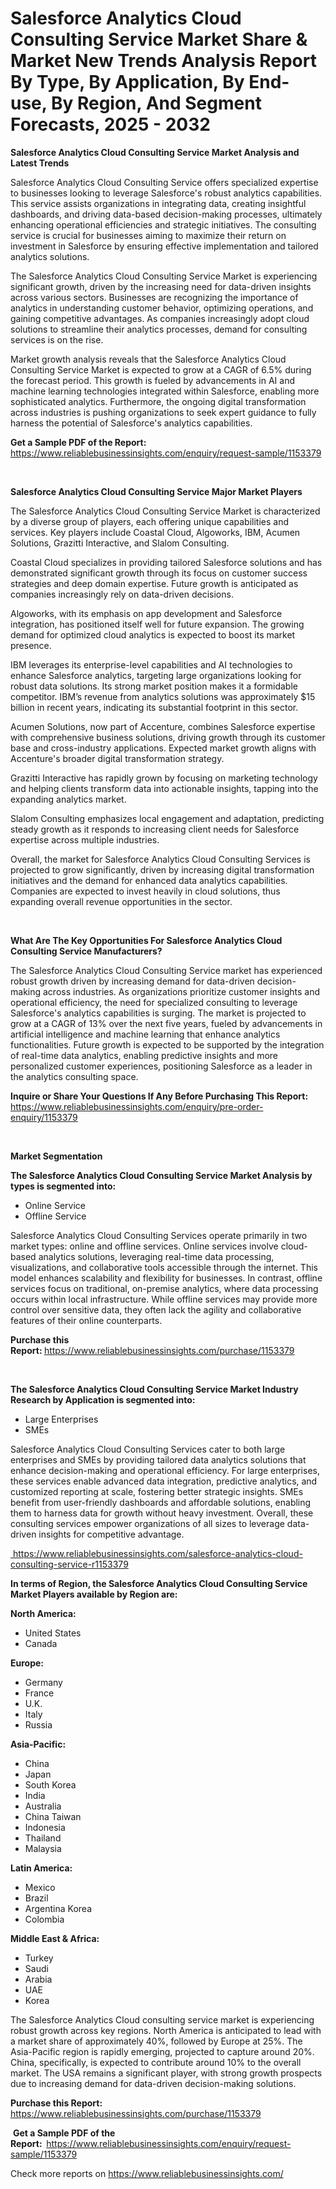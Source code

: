 <p><h1>Salesforce Analytics Cloud Consulting Service Market Share & Market New Trends Analysis Report By Type, By Application, By End-use, By Region, And Segment Forecasts, 2025 - 2032</h1></p><p><strong>Salesforce Analytics Cloud Consulting Service Market Analysis and Latest Trends</strong></p>
<p><p>Salesforce Analytics Cloud Consulting Service offers specialized expertise to businesses looking to leverage Salesforce's robust analytics capabilities. This service assists organizations in integrating data, creating insightful dashboards, and driving data-based decision-making processes, ultimately enhancing operational efficiencies and strategic initiatives. The consulting service is crucial for businesses aiming to maximize their return on investment in Salesforce by ensuring effective implementation and tailored analytics solutions.</p><p>The Salesforce Analytics Cloud Consulting Service Market is experiencing significant growth, driven by the increasing need for data-driven insights across various sectors. Businesses are recognizing the importance of analytics in understanding customer behavior, optimizing operations, and gaining competitive advantages. As companies increasingly adopt cloud solutions to streamline their analytics processes, demand for consulting services is on the rise.</p><p>Market growth analysis reveals that the Salesforce Analytics Cloud Consulting Service Market is expected to grow at a CAGR of 6.5% during the forecast period. This growth is fueled by advancements in AI and machine learning technologies integrated within Salesforce, enabling more sophisticated analytics. Furthermore, the ongoing digital transformation across industries is pushing organizations to seek expert guidance to fully harness the potential of Salesforce's analytics capabilities.</p></p>
<p><strong>Get a Sample PDF of the Report:&nbsp;</strong> <a href="https://www.reliablebusinessinsights.com/enquiry/request-sample/1153379?utm_campaign=3043&utm_medium=2&utm_source=Github&utm_content=ia&utm_term=11032025&utm_id=salesforce-analytics-cloud-consulting-service">https://www.reliablebusinessinsights.com/enquiry/request-sample/1153379</a></p>
<p>&nbsp;</p>
<p><strong>Salesforce Analytics Cloud Consulting Service Major Market Players</strong></p>
<p><p>The Salesforce Analytics Cloud Consulting Service Market is characterized by a diverse group of players, each offering unique capabilities and services. Key players include Coastal Cloud, Algoworks, IBM, Acumen Solutions, Grazitti Interactive, and Slalom Consulting.</p><p>Coastal Cloud specializes in providing tailored Salesforce solutions and has demonstrated significant growth through its focus on customer success strategies and deep domain expertise. Future growth is anticipated as companies increasingly rely on data-driven decisions.</p><p>Algoworks, with its emphasis on app development and Salesforce integration, has positioned itself well for future expansion. The growing demand for optimized cloud analytics is expected to boost its market presence.</p><p>IBM leverages its enterprise-level capabilities and AI technologies to enhance Salesforce analytics, targeting large organizations looking for robust data solutions. Its strong market position makes it a formidable competitor. IBM’s revenue from analytics solutions was approximately $15 billion in recent years, indicating its substantial footprint in this sector.</p><p>Acumen Solutions, now part of Accenture, combines Salesforce expertise with comprehensive business solutions, driving growth through its customer base and cross-industry applications. Expected market growth aligns with Accenture's broader digital transformation strategy.</p><p>Grazitti Interactive has rapidly grown by focusing on marketing technology and helping clients transform data into actionable insights, tapping into the expanding analytics market.</p><p>Slalom Consulting emphasizes local engagement and adaptation, predicting steady growth as it responds to increasing client needs for Salesforce expertise across multiple industries.</p><p>Overall, the market for Salesforce Analytics Cloud Consulting Services is projected to grow significantly, driven by increasing digital transformation initiatives and the demand for enhanced data analytics capabilities. Companies are expected to invest heavily in cloud solutions, thus expanding overall revenue opportunities in the sector.</p></p>
<p>&nbsp;</p>
<p><strong>What Are The Key Opportunities For Salesforce Analytics Cloud Consulting Service Manufacturers?</strong></p>
<p><p>The Salesforce Analytics Cloud Consulting Service market has experienced robust growth driven by increasing demand for data-driven decision-making across industries. As organizations prioritize customer insights and operational efficiency, the need for specialized consulting to leverage Salesforce's analytics capabilities is surging. The market is projected to grow at a CAGR of 13% over the next five years, fueled by advancements in artificial intelligence and machine learning that enhance analytics functionalities. Future growth is expected to be supported by the integration of real-time data analytics, enabling predictive insights and more personalized customer experiences, positioning Salesforce as a leader in the analytics consulting space.</p></p>
<p><strong>Inquire or Share Your Questions If Any Before Purchasing This Report:</strong> <a href="https://www.reliablebusinessinsights.com/enquiry/pre-order-enquiry/1153379?utm_campaign=3043&utm_medium=2&utm_source=Github&utm_content=ia&utm_term=11032025&utm_id=salesforce-analytics-cloud-consulting-service">https://www.reliablebusinessinsights.com/enquiry/pre-order-enquiry/1153379</a></p>
<p>&nbsp;</p>
<p><strong>Market Segmentation</strong></p>
<p><strong>The Salesforce Analytics Cloud Consulting Service Market Analysis by types is segmented into:</strong></p>
<p><ul><li>Online Service</li><li>Offline Service</li></ul></p>
<p><p>Salesforce Analytics Cloud Consulting Services operate primarily in two market types: online and offline services. Online services involve cloud-based analytics solutions, leveraging real-time data processing, visualizations, and collaborative tools accessible through the internet. This model enhances scalability and flexibility for businesses. In contrast, offline services focus on traditional, on-premise analytics, where data processing occurs within local infrastructure. While offline services may provide more control over sensitive data, they often lack the agility and collaborative features of their online counterparts.</p></p>
<p><strong>Purchase this Report:&nbsp;</strong><a href="https://www.reliablebusinessinsights.com/purchase/1153379?utm_campaign=3043&utm_medium=2&utm_source=Github&utm_content=ia&utm_term=11032025&utm_id=salesforce-analytics-cloud-consulting-service">https://www.reliablebusinessinsights.com/purchase/1153379</a></p>
<p>&nbsp;</p>
<p><strong>The Salesforce Analytics Cloud Consulting Service Market Industry Research by Application is segmented into:</strong></p>
<p><ul><li>Large Enterprises</li><li>SMEs</li></ul></p>
<p><p>Salesforce Analytics Cloud Consulting Services cater to both large enterprises and SMEs by providing tailored data analytics solutions that enhance decision-making and operational efficiency. For large enterprises, these services enable advanced data integration, predictive analytics, and customized reporting at scale, fostering better strategic insights. SMEs benefit from user-friendly dashboards and affordable solutions, enabling them to harness data for growth without heavy investment. Overall, these consulting services empower organizations of all sizes to leverage data-driven insights for competitive advantage.</p></p>
<p><a href="https://www.reliablebusinessinsights.com/salesforce-analytics-cloud-consulting-service-r1153379?utm_campaign=3043&utm_medium=2&utm_source=Github&utm_content=ia&utm_term=11032025&utm_id=salesforce-analytics-cloud-consulting-service">&nbsp;https://www.reliablebusinessinsights.com/salesforce-analytics-cloud-consulting-service-r1153379</a></p>
<p><strong>In terms of Region, the Salesforce Analytics Cloud Consulting Service Market Players available by Region are:</strong></p>
<p>
    <p> <strong> North America: </strong>
        <ul>
            <li>United States</li>
            <li>Canada</li>
        </ul>
        </p> 
    <p> <strong> Europe: </strong>
        <ul>
            <li>Germany</li>
            <li>France</li>
            <li>U.K.</li>
            <li>Italy</li>
            <li>Russia</li>
        </ul>
        </p> 
    <p> <strong> Asia-Pacific: </strong>
        <ul>
            <li>China</li>
            <li>Japan</li>
            <li>South Korea</li>
            <li>India</li>
            <li>Australia</li>
            <li>China Taiwan</li>
            <li>Indonesia</li>
            <li>Thailand</li>
            <li>Malaysia</li>
        </ul>
        </p> 
    <p> <strong> Latin America: </strong>
        <ul>
            <li>Mexico</li>
            <li>Brazil</li>
            <li>Argentina Korea</li>
            <li>Colombia</li>
        </ul>
        </p> 
    <p> <strong> Middle East & Africa: </strong>
        <ul>
            <li>Turkey</li>
            <li>Saudi</li>
            <li>Arabia</li>
            <li>UAE</li>
            <li>Korea</li>
        </ul>
    </p>
    </p>
<p><p>The Salesforce Analytics Cloud consulting service market is experiencing robust growth across key regions. North America is anticipated to lead with a market share of approximately 40%, followed by Europe at 25%. The Asia-Pacific region is rapidly emerging, projected to capture around 20%. China, specifically, is expected to contribute around 10% to the overall market. The USA remains a significant player, with strong growth prospects due to increasing demand for data-driven decision-making solutions.</p></p>
<p><strong>Purchase this Report: </strong><a href="https://www.reliablebusinessinsights.com/purchase/1153379?utm_campaign=3043&utm_medium=2&utm_source=Github&utm_content=ia&utm_term=11032025&utm_id=salesforce-analytics-cloud-consulting-service">https://www.reliablebusinessinsights.com/purchase/1153379</a></p>
<p>&nbsp;<strong>Get a Sample PDF of the Report:&nbsp;&nbsp;</strong><a href="https://www.reliablebusinessinsights.com/enquiry/request-sample/1153379?utm_campaign=3043&utm_medium=2&utm_source=Github&utm_content=ia&utm_term=11032025&utm_id=salesforce-analytics-cloud-consulting-service">https://www.reliablebusinessinsights.com/enquiry/request-sample/1153379</a></p>
<p><strong></strong></p>
<p>Check more reports on <a href="https://www.reliablebusinessinsights.com/?utm_campaign=3043&utm_medium=2&utm_source=Github&utm_content=ia&utm_term=11032025&utm_id=salesforce-analytics-cloud-consulting-service">https://www.reliablebusinessinsights.com/</a></p>
